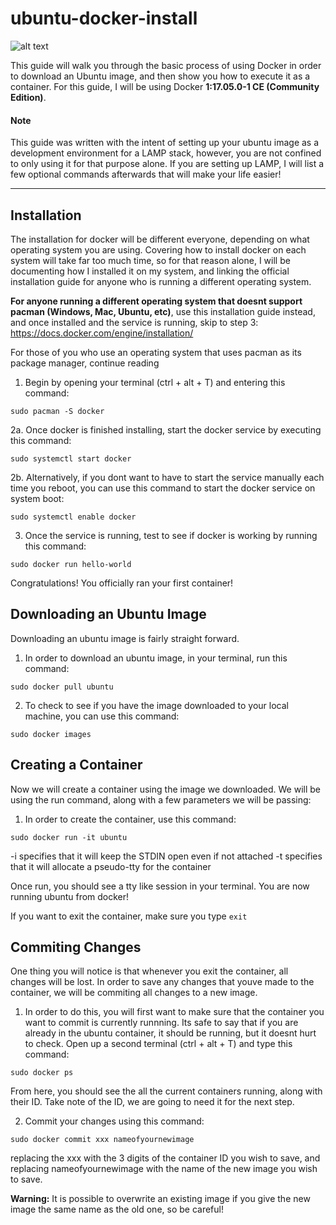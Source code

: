 # ubuntu-docker-install
![alt text](https://www.ubuntufree.com/wp-content/uploads/2016/09/Docker-Container-With-Ubuntu.png "Docker logo plus Ubuntu logo")

This guide will walk you through the basic process of using Docker in order to download an Ubuntu image, and then show you how to execute it as a container. 
For this guide, I will be using Docker **1:17.05.0-1 CE (Community Edition)**.

#### Note
This guide was written with the intent of setting up your ubuntu image as a development environment for a LAMP stack, however, you are not confined to only using it for that purpose alone. If you are setting up LAMP, I will list a few optional commands afterwards that will make your life easier!

---

## Installation
The installation for docker will be different everyone, depending on what operating system you are using. Covering how to install docker on each system will take far too much time, so for that reason alone, I will be documenting how I installed it on my system, and linking the official installation guide for anyone who is running a different operating system. 

**For anyone running a different operating system that doesnt support pacman (Windows, Mac, Ubuntu, etc)**, use this installation guide instead, and once installed and the service is running, skip to step 3: https://docs.docker.com/engine/installation/

For those of you who use an operating system that uses pacman as its package manager, continue reading

1. Begin by opening your terminal (ctrl + alt + T) and entering this command:
```
sudo pacman -S docker
``` 

2a. Once docker is finished installing, start the docker service by executing this command:
```
sudo systemctl start docker
```

2b. Alternatively, if you dont want to have to start the service manually each time you reboot, you can use this command to start the docker service on system boot:
```
sudo systemctl enable docker
```

3. Once the service is running, test to see if docker is working by running this command:
```
sudo docker run hello-world
```

Congratulations! You officially ran your first container!

## Downloading an Ubuntu Image

Downloading an ubuntu image is fairly straight forward. 

1. In order to download an ubuntu image, in your terminal, run this command:

```
sudo docker pull ubuntu
```

2. To check to see if you have the image downloaded to your local machine, you can use this command:
```
sudo docker images
```

## Creating a Container

Now we will create a container using the image we downloaded. We will be using the run command, along with a few parameters we will be passing:

1. In order to create the container, use this command:
```
sudo docker run -it ubuntu
```

-i specifies that it will keep the STDIN open even if not attached
-t specifies that it will allocate a pseudo-tty for the container

Once run, you should see a tty like session in your terminal. You are now running ubuntu from docker!

If you want to exit the container, make sure you type ```exit```

## Commiting Changes

One thing you will notice is that whenever you exit the container, all changes will be lost. In order to save any changes that youve made to the container, we will be commiting all changes to a new image.

1. In order to do this, you will first want to make sure that the container you want to commit is currently runnning. Its safe to say that if you are already in the ubuntu container, it should be running, but it doesnt hurt to check. Open up a second terminal (ctrl + alt + T) and type this command:
```
sudo docker ps
```

From here, you should see the all the current containers running, along with their ID. Take note of the ID, we are going to need it for the next step.

2. Commit your changes using this command:
```
sudo docker commit xxx nameofyournewimage
```
replacing the xxx with the 3 digits of the container ID you wish to save, and replacing nameofyournewimage with the name of the new image you wish to save.

**Warning:** It is possible to overwrite an existing image if you give the new image the same name as the old one, so be careful!